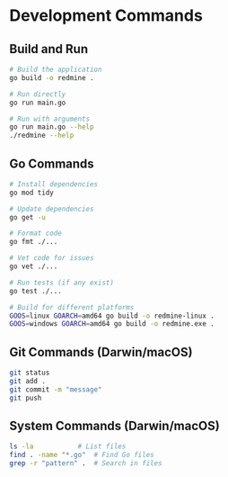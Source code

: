 # Development Commands

## Build and Run
```bash
# Build the application
go build -o redmine .

# Run directly
go run main.go

# Run with arguments
go run main.go --help
./redmine --help
```

## Go Commands
```bash
# Install dependencies
go mod tidy

# Update dependencies
go get -u

# Format code
go fmt ./...

# Vet code for issues
go vet ./...

# Run tests (if any exist)
go test ./...

# Build for different platforms
GOOS=linux GOARCH=amd64 go build -o redmine-linux .
GOOS=windows GOARCH=amd64 go build -o redmine.exe .
```

## Git Commands (Darwin/macOS)
```bash
git status
git add .
git commit -m "message"
git push
```

## System Commands (Darwin/macOS)
```bash
ls -la           # List files
find . -name "*.go"  # Find Go files
grep -r "pattern" .  # Search in files
```